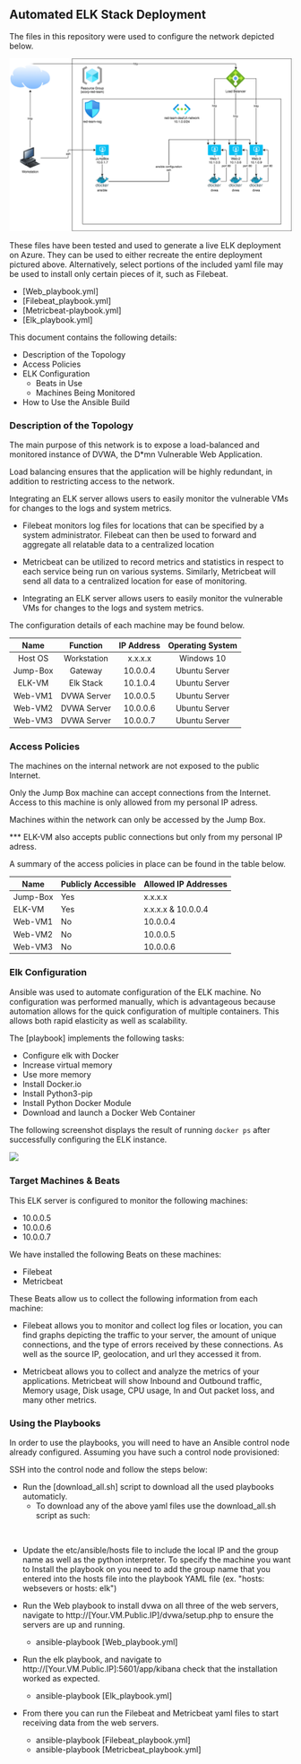 ## Automated ELK Stack Deployment

The files in this repository were used to configure the network depicted below.

![](Images/Azure-Cloud.png)

These files have been tested and used to generate a live ELK deployment on Azure. They can be used to either recreate the entire deployment pictured above. Alternatively, select portions of the included yaml file may be used to install only certain pieces of it, such as Filebeat.

  - [Web_playbook.yml]
  - [Filebeat_playbook.yml]
  - [Metricbeat-playbook.yml]
  - [Elk_playbook.yml]

This document contains the following details:
- Description of the Topology
- Access Policies
- ELK Configuration
  - Beats in Use
  - Machines Being Monitored
- How to Use the Ansible Build

### Description of the Topology

The main purpose of this network is to expose a load-balanced and monitored instance of DVWA, the D*mn Vulnerable Web Application.

Load balancing ensures that the application will be highly redundant, in addition to restricting access to the network.

Integrating an ELK server allows users to easily monitor the vulnerable VMs for changes to the logs and system metrics.

- Filebeat monitors log files for locations that can be specified by a system administrator. Filebeat can then be used to forward and aggregate all relatable data to a centralized location 

- Metricbeat can be utilized to record metrics and statistics in respect to each service being run on various systems. Similarly, Metricbeat will send all data to a centralized location for ease of monitoring.   

- Integrating an ELK server allows users to easily monitor the vulnerable VMs for changes to the logs and system metrics.

The configuration details of each machine may be found below.

|   Name   |   Function  |   IP Address   | Operating System |
|:--------:|:-----------:|:--------------:|:----------------:|
|  Host OS | Workstation |     x.x.x.x    |    Windows 10    |
| Jump-Box |   Gateway   |    10.0.0.4    |   Ubuntu Server  |
|  ELK-VM  |  Elk Stack  |    10.1.0.4    |   Ubuntu Server  |
|  Web-VM1 | DVWA Server |    10.0.0.5    |   Ubuntu Server  |
|  Web-VM2 | DVWA Server |    10.0.0.6    |   Ubuntu Server  |
|  Web-VM3 | DVWA Server |    10.0.0.7    |   Ubuntu Server  |

### Access Policies

The machines on the internal network are not exposed to the public Internet. 

Only the Jump Box machine can accept connections from the Internet. Access to this machine is only allowed from my personal IP adress.

Machines within the network can only be accessed by the Jump Box. 

*** ELK-VM also accepts public connections but only from my personal IP adress.

A summary of the access policies in place can be found in the table below.

| Name     | Publicly Accessible | Allowed IP Addresses      |
|----------|---------------------|----------------------     |
| Jump-Box | Yes                 | x.x.x.x                   |
| ELK-VM   | Yes                 | x.x.x.x & 10.0.0.4        |
| Web-VM1  | No                  | 10.0.0.4                  |
| Web-VM2  | No                  | 10.0.0.5                  |
| Web-VM3  | No                  | 10.0.0.6                  |

### Elk Configuration

Ansible was used to automate configuration of the ELK machine. No configuration was performed manually, which is advantageous because automation allows for the quick configuration of multiple containers. This allows both rapid elasticity as well as scalability. 

The [playbook] implements the following tasks:

   - Configure elk with Docker
   - Increase virtual memory
   - Use more memory
   - Install Docker.io
   - Install Python3-pip
   - Install Python Docker Module
   - Download and launch a Docker Web Container

The following screenshot displays the result of running `docker ps` after successfully configuring the ELK instance.

![](Images/Capture.PNG)

### Target Machines & Beats
This ELK server is configured to monitor the following machines:

- 10.0.0.5
- 10.0.0.6
- 10.0.0.7

We have installed the following Beats on these machines:

- Filebeat
- Metricbeat

These Beats allow us to collect the following information from each machine:

- Filebeat allows you to monitor and collect log files or location, you can find graphs depicting the traffic to your server, the amount of unique connections, and the type of errors received by these connections. As well as the source IP, geolocation, and url they accessed it from.

- Metricbeat allows you to collect and analyze the metrics of your applications. Metricbeat will show Inbound and Outbound traffic, Memory usage, Disk usage, CPU usage, In and Out packet loss, and many other metrics.


### Using the Playbooks
In order to use the playbooks, you will need to have an Ansible control node already configured. Assuming you have such a control node provisioned: 

SSH into the control node and follow the steps below:

- Run the [download_all.sh] script to download all the used playbooks automaticly.
  - To download any of the above yaml files use the download_all.sh script as such:
```sh
 
```
- Update the etc/ansible/hosts file to include the local IP and the group name as well as the python interpreter. To specify the machine you want to Install the playbook on you need to add the group name that you entered into the hosts file into the playbook YAML file (ex. "hosts: websevers or hosts: elk")
- Run the Web playbook to install dvwa on all three of the web servers, navigate to http://[Your.VM.Public.IP]/dvwa/setup.php to ensure the servers are up and running.
  - ansible-playbook [Web_playbook.yml]

- Run the elk playbook, and navigate to http://[Your.VM.Public.IP]:5601/app/kibana check that the installation worked as expected.
  - ansible-playbook [Elk_playbook.yml]

- From there you can run the Filebeat and Metricbeat yaml files to start receiving data from the web servers.
  - ansible-playbook [Filebeat_playbook.yml]
  - ansible-playbook [Metricbeat_playbook.yml]
